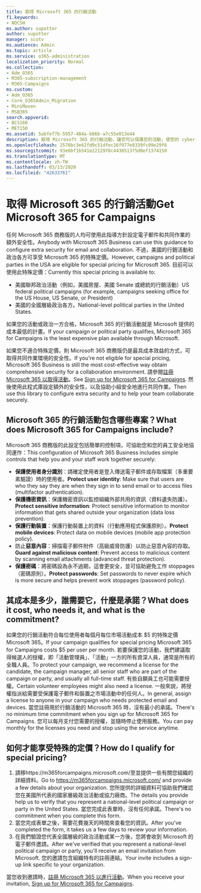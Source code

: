 ```yaml
---
title: 取得 Microsoft 365 的行銷活動
f1.keywords:
- NOCSH
ms.author: supotter
author: supotter
manager: scotv
ms.audience: Admin
ms.topic: article
ms.service: o365-administration
localization_priority: Normal
ms.collection:
- Adm_O365
- M365-subscription-management
- M365-Campaigns
ms.custom:
- Adm_O365
- Core_O365Admin_Migration
- MiniMaven
- MSB365
search.appverid:
- BCS160
- MET150
ms.assetid: 5abfef7b-5957-484a-b06b-a7c55e013e44
description: 取得 Microsoft 365 的行銷活動，讓您可以保護您的活動，使您的 cybersecurity 威脅成為電子郵件、資料和通訊。
ms.openlocfilehash: 2576bc3e62fd9c51dfec16f977e8339fc09e29f6
ms.sourcegitcommit: 93e6bf1b541e22129f8c443051375d0ef1374150
ms.translationtype: MT
ms.contentlocale: zh-TW
ms.lasthandoff: 03/13/2020
ms.locfileid: "42633761"
---
```

# <a name="get-microsoft-365-for-campaigns"></a><span data-ttu-id="a861b-103">取得 Microsoft 365 的行銷活動</span><span class="sxs-lookup"><span data-stu-id="a861b-103">Get Microsoft 365 for Campaigns</span></span>

<span data-ttu-id="a861b-104">任何 Microsoft 365 商務版的人均可使用此指導方針設定電子郵件和共同作業的額外安全性。</span><span class="sxs-lookup"><span data-stu-id="a861b-104">Anybody with Microsoft 365 Business can use this guidance to configure extra security for email and collaboration.</span></span> <span data-ttu-id="a861b-105">不過，美國的行銷活動和政治各方可享受 Microsoft 365 的特殊定價。</span><span class="sxs-lookup"><span data-stu-id="a861b-105">However, campaigns and political parties in the USA are eligible for special pricing for Microsoft 365.</span></span> <span data-ttu-id="a861b-106">目前可以使用此特殊定價：</span><span class="sxs-lookup"><span data-stu-id="a861b-106">Currently this special pricing is available to:</span></span>
- <span data-ttu-id="a861b-107">美國聯邦政治活動（例如，美國房屋、美國 Senate 或總統的行銷活動）</span><span class="sxs-lookup"><span data-stu-id="a861b-107">US federal political campaigns (for example, campaigns seeking office for the US House, US Senate, or President)</span></span>
- <span data-ttu-id="a861b-108">美國的全國層級政治各方。</span><span class="sxs-lookup"><span data-stu-id="a861b-108">National-level political parties in the United States.</span></span>

<span data-ttu-id="a861b-109">如果您的活動或政治一方合格，Microsoft 365 的行銷活動就是 Microsoft 提供的成本最低的計畫。</span><span class="sxs-lookup"><span data-stu-id="a861b-109">If your campaign or political party qualifies, Microsoft 365 for Campaigns is the least expensive plan available through Microsoft.</span></span>  

<span data-ttu-id="a861b-110">如果您不適合特殊定價，則 Microsoft 365 商務版仍是最具成本效益的方式，可取得共同作業環境的安全性。</span><span class="sxs-lookup"><span data-stu-id="a861b-110">If you're not eligible for special pricing, Microsoft 365 Business is still the most cost-effective way obtain comprehensive security for a collaboration environment.</span></span> <span data-ttu-id="a861b-111">請參閱[註冊 Microsoft 365 以取得活動](m365-campaigns-sign-up.md)。</span><span class="sxs-lookup"><span data-stu-id="a861b-111">See [Sign up for Microsoft 365 for Campaigns](m365-campaigns-sign-up.md).</span></span> <span data-ttu-id="a861b-112">然後使用此程式庫設定額外的安全性，以及協助小組安全地進行共同作業。</span><span class="sxs-lookup"><span data-stu-id="a861b-112">Then use this library to configure extra security and to help your team collaborate securely.</span></span> 

## <a name="what-does-microsoft-365-for-campaigns-include"></a><span data-ttu-id="a861b-113">Microsoft 365 的行銷活動包含哪些專案？</span><span class="sxs-lookup"><span data-stu-id="a861b-113">What does Microsoft 365 for Campaigns include?</span></span>
<span data-ttu-id="a861b-114">Microsoft 365 商務版的此設定包括簡單的控制項，可協助您和您的員工安全地協同運作：</span><span class="sxs-lookup"><span data-stu-id="a861b-114">This configuration of Microsoft 365 Business includes simple controls that help you and your staff work together securely:</span></span> 
- <span data-ttu-id="a861b-115">**保護使用者身分識別**：請確定使用者是登入傳送電子郵件或存取檔案（多重要素驗證）時的使用者。</span><span class="sxs-lookup"><span data-stu-id="a861b-115">**Protect user identity**: Make sure that users are who they say they are when they sign in to send email or to access files (multifactor authentication).</span></span>
- <span data-ttu-id="a861b-116">**保護機密資訊**：保護機密資訊以監控組織外部共用的資訊（資料遺失防護）。</span><span class="sxs-lookup"><span data-stu-id="a861b-116">**Protect sensitive information**: Protect sensitive information to monitor information that gets shared outside your organization (data loss prevention).</span></span>
- <span data-ttu-id="a861b-117">**保護行動裝置**：保護行動裝置上的資料（行動應用程式保護原則）。</span><span class="sxs-lookup"><span data-stu-id="a861b-117">**Protect mobile devices**: Protect data on mobile devices (mobile app protection policy).</span></span>
- <span data-ttu-id="a861b-118">防止**惡意內容**：掃描電子郵件附件（高級威脅防護）以防止惡意內容的存取。</span><span class="sxs-lookup"><span data-stu-id="a861b-118">**Guard against malicious content**: Prevent access to malicious content by scanning email attachments (advanced threat protection).</span></span>
- <span data-ttu-id="a861b-119">**保護密碼**：將密碼設為永不過期，這會更安全，並可協助避免工作 stoppages （密碼原則）。</span><span class="sxs-lookup"><span data-stu-id="a861b-119">**Protect passwords**: Set passwords to never expire which is more secure and helps prevent work stoppages (password policy).</span></span> 


## <a name="what-does-it-cost-who-needs-it-and-what-is-the-commitment"></a><span data-ttu-id="a861b-120">其成本是多少，誰需要它，什麼是承諾？</span><span class="sxs-lookup"><span data-stu-id="a861b-120">What does it cost, who needs it, and what is the commitment?</span></span>
<span data-ttu-id="a861b-121">如果您的行銷活動符合每位使用者每個月每位市場活動成本 $5 的特殊定價 Microsoft 365。</span><span class="sxs-lookup"><span data-stu-id="a861b-121">If your campaign qualifies for special pricing Microsoft 365 for Campaigns costs $5 per user per month.</span></span> <span data-ttu-id="a861b-122">若要保護您的活動，我們建議取得候選人的授權，即「活動管理員」、「活動」一方的所有資深人員，通常是所有的全職人員。</span><span class="sxs-lookup"><span data-stu-id="a861b-122">To protect your campaign, we recommend a license for the candidate, the campaign manager, all senior staff who are part of the campaign or party, and usually all full-time staff.</span></span> <span data-ttu-id="a861b-123">有些自願員工也可能需要授權。</span><span class="sxs-lookup"><span data-stu-id="a861b-123">Certain volunteer employees might also need a license.</span></span> <span data-ttu-id="a861b-124">一般來說，將授權指派給需要受保護電子郵件和裝置之市場活動中的任何人。</span><span class="sxs-lookup"><span data-stu-id="a861b-124">In general, assign a license to anyone in your campaign who needs protected email and devices.</span></span>
<span data-ttu-id="a861b-125">當您註冊用於行銷活動的 Microsoft 365 時，沒有最小的承諾。</span><span class="sxs-lookup"><span data-stu-id="a861b-125">There's no minimum time commitment when you sign up for Microsoft 365 for Campaigns.</span></span> <span data-ttu-id="a861b-126">您可以每月支付您需要的授權，並隨時停止使用服務。</span><span class="sxs-lookup"><span data-stu-id="a861b-126">You can pay monthly for the licenses you need and stop using the service anytime.</span></span>

## <a name="how-do-i-qualify-for-special-pricing"></a><span data-ttu-id="a861b-127">如何才能享受特殊的定價？</span><span class="sxs-lookup"><span data-stu-id="a861b-127">How do I qualify for special pricing?</span></span>

1. <span data-ttu-id="a861b-128">請移https://m365forcampaigns.microsoft.com/至並提供一些有關您組織的詳細資料。</span><span class="sxs-lookup"><span data-stu-id="a861b-128">Go to https://m365forcampaigns.microsoft.com/ and provide a few details about your organization.</span></span> <span data-ttu-id="a861b-129">您所提供的詳細資料可協助我們確認您在美國所代表的國家層級政治活動或協力廠商。</span><span class="sxs-lookup"><span data-stu-id="a861b-129">The details you provide help us to verify that you represent a national-level political campaign or party in the United States.</span></span> <span data-ttu-id="a861b-130">當您完成此表單時，沒有任何承諾。</span><span class="sxs-lookup"><span data-stu-id="a861b-130">There's no commitment when you complete this form.</span></span> 
2. <span data-ttu-id="a861b-131">當您完成表單之後，需要花費幾天的時間來查看您的資訊。</span><span class="sxs-lookup"><span data-stu-id="a861b-131">After you've completed the form, it takes us a few days to review your information.</span></span> 
3. <span data-ttu-id="a861b-132">在我們驗證您代表全國層級的政治活動或某一方後，您將會收到 Microsoft 的電子郵件邀請。</span><span class="sxs-lookup"><span data-stu-id="a861b-132">After we've verified that you represent a national-level political campaign or party, you'll receive an email invitation from Microsoft.</span></span> <span data-ttu-id="a861b-133">您的邀請包含組織特有的註冊連結。</span><span class="sxs-lookup"><span data-stu-id="a861b-133">Your invite includes a sign-up link specific to your organization.</span></span> 

<span data-ttu-id="a861b-134">當您收到邀請時，[註冊 Microsoft 365 以進行活動](m365-campaigns-sign-up.md)。</span><span class="sxs-lookup"><span data-stu-id="a861b-134">When you receive your invitation, [Sign up for Microsoft 365 for Campaigns](m365-campaigns-sign-up.md).</span></span>


